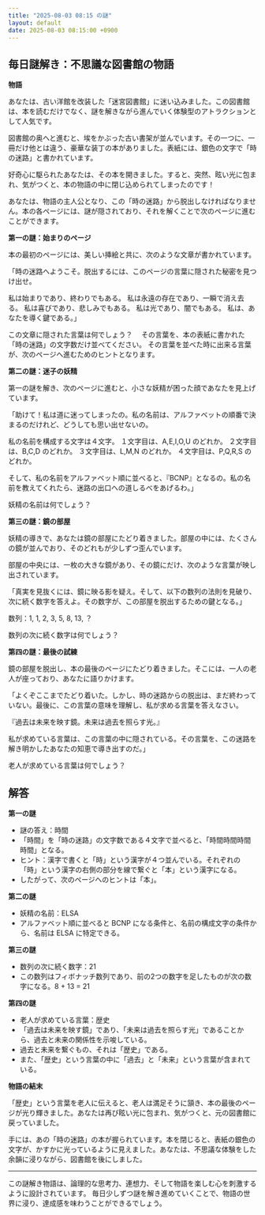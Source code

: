 ```yaml
---
title: "2025-08-03 08:15 の謎"
layout: default
date: 2025-08-03 08:15:00 +0900
---
```

## 毎日謎解き：不思議な図書館の物語

**物語**

あなたは、古い洋館を改装した「迷宮図書館」に迷い込みました。この図書館は、本を読むだけでなく、謎を解きながら進んでいく体験型のアトラクションとして人気です。

図書館の奥へと進むと、埃をかぶった古い書架が並んでいます。その一つに、一冊だけ他とは違う、豪華な装丁の本がありました。表紙には、銀色の文字で「時の迷路」と書かれています。

好奇心に駆られたあなたは、その本を開きました。すると、突然、眩い光に包まれ、気がつくと、本の物語の中に閉じ込められてしまったのです！

あなたは、物語の主人公となり、この「時の迷路」から脱出しなければなりません。本の各ページには、謎が隠されており、それを解くことで次のページに進むことができます。

**第一の謎：始まりのページ**

本の最初のページには、美しい挿絵と共に、次のような文章が書かれています。

「時の迷路へようこそ。脱出するには、このページの言葉に隠された秘密を見つけ出せ。

私は始まりであり、終わりでもある。
私は永遠の存在であり、一瞬で消え去る。
私は喜びであり、悲しみでもある。
私は光であり、闇でもある。
私は、あなたを導く鍵である。」

この文章に隠された言葉は何でしょう？　
その言葉を、本の表紙に書かれた「時の迷路」の文字数だけ並べてください。
その言葉を並べた時に出来る言葉が、次のページへ進むためのヒントとなります。

**第二の謎：迷子の妖精**

第一の謎を解き、次のページに進むと、小さな妖精が困った顔であなたを見上げています。

「助けて！私は道に迷ってしまったの。私の名前は、アルファベットの順番で決まるのだけれど、どうしても思い出せないの。

私の名前を構成する文字は４文字。
１文字目は、A,E,I,O,U のどれか。
２文字目は、B,C,D のどれか。
３文字目は、L,M,N のどれか。
４文字目は、P,Q,R,S のどれか。

そして、私の名前をアルファベット順に並べると、『BCNP』となるの。私の名前を教えてくれたら、迷路の出口への道しるべをあげるわ。」

妖精の名前は何でしょう？

**第三の謎：鏡の部屋**

妖精の導きで、あなたは鏡の部屋にたどり着きました。部屋の中には、たくさんの鏡が並んでおり、そのどれもが少しずつ歪んでいます。

部屋の中央には、一枚の大きな鏡があり、その鏡にだけ、次のような言葉が映し出されています。

「真実を見抜くには、鏡に映る影を疑え。そして、以下の数列の法則を見破り、次に続く数字を答えよ。その数字が、この部屋を脱出するための鍵となる。」

数列：1, 1, 2, 3, 5, 8, 13, ？

数列の次に続く数字は何でしょう？

**第四の謎：最後の試練**

鏡の部屋を脱出し、本の最後のページにたどり着きました。そこには、一人の老人が座っており、あなたに語りかけます。

「よくぞここまでたどり着いた。しかし、時の迷路からの脱出は、まだ終わっていない。最後に、この言葉の意味を理解し、私が求める言葉を答えなさい。

『過去は未来を映す鏡。未来は過去を照らす光。』

私が求めている言葉は、この言葉の中に隠されている。その言葉を、この迷路を解き明かしたあなたの知恵で導き出すのだ。」

老人が求めている言葉は何でしょう？

## 解答

**第一の謎**

*   謎の答え：時間
*   「時間」を「時の迷路」の文字数である４文字で並べると、「時間時間時間時間」となる。
*   ヒント：漢字で書くと「時」という漢字が４つ並んでいる。それぞれの「時」という漢字の右側の部分を線で繋ぐと「本」という漢字になる。
*   したがって、次のページへのヒントは「本」。

**第二の謎**

*   妖精の名前：ELSA
*   アルファベット順に並べると BCNP になる条件と、名前の構成文字の条件から、名前は ELSA に特定できる。

**第三の謎**

*   数列の次に続く数字：21
*   この数列はフィボナッチ数列であり、前の2つの数字を足したものが次の数字になる。8 + 13 = 21

**第四の謎**

*   老人が求めている言葉：歴史
*   「過去は未来を映す鏡」であり、「未来は過去を照らす光」であることから、過去と未来の関係性を示唆している。
*   過去と未来を繋ぐもの、それは「歴史」である。
*   また、「歴史」という言葉の中に「過去」と「未来」という言葉が含まれている。

**物語の結末**

「歴史」という言葉を老人に伝えると、老人は満足そうに頷き、本の最後のページが光り輝きました。あなたは再び眩い光に包まれ、気がつくと、元の図書館に戻っていました。

手には、あの「時の迷路」の本が握られています。本を閉じると、表紙の銀色の文字が、かすかに光っているように見えました。あなたは、不思議な体験をした余韻に浸りながら、図書館を後にしました。

---
この謎解き物語は、論理的な思考力、連想力、そして物語を楽しむ心を刺激するように設計されています。
毎日少しずつ謎を解き進めていくことで、物語の世界に浸り、達成感を味わうことができるでしょう。
